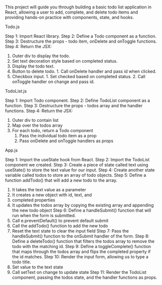 This project will guide you through building a basic 
todo list application in React, allowing a user to add,
complete, and delete todo items and providing hands-on
practice with components, state, and hooks.

Todo.js

Step 1: Import React library.
Step 2: Define a Todo component as a function.
Step 3: Destructure the props - todo item, onDelete
 and onToggle functions.
Step 4: Return the JSX:
  1. Outer div to display the todo.
  2. Set text decoration style based on completed status.
  3. Display the todo text.
  4. Button to delete todo.
    1. Call onDelete handler and pass id when clicked.
  5. Checkbox input.
    1. Set checked based on completed status.
    2. Call onToggle handler on change and pass id.

TodoList.js

Step 1: Import Todo component.
Step 2: Define TodoList component as a function.
Step 3: Destructure the props - todos array and
 the handler functions.
Step 4: Return the JSX:
  1. Outer div to contain list
  2. Map over the todos array
  3. For each todo, return a Todo component
       1. Pass the individual todo item as a prop
       2. Pass onDelete and onToggle handlers as props

App.js

Step 1: Import the useState hook from React.
Step 2: Import the TodoList component we created.
Step 3: Create a piece of state called text using
 useState() to store the text value for our input.
Step 4: Create another state variable called todos
 to store an array of todo objects.
Step 5: Define a function addTodo() that will add
 a new todo to the array.
  1. It takes the text value as a parameter
  2. It creates a new object with id, text, and
  3.  completed properties
  4. It updates the todos array by copying the
  existing array and appending the new todo object
Step 6: Define a handleSubmit() function that will
 run when the form is submitted.
  1. Call e.preventDefault() to prevent default submit
  2. Call the addTodo() function to add the new todo
  3. Reset the text state to clear the input field
Step 7: Pass the handleSubmit() function to the
 onSubmit handler of the form.
Step 8: Define a deleteTodo() function that filters
 the todos array to remove the todo with the matching id.
Step 9: Define a toggleComplete() function that maps
 through the todos array and flips the completed
 property if the id matches.
Step 10: Render the input form, allowing us to type a todo title.
  1. Set value to the text state
  2. Call setText on change to update state
Step 11: Render the TodoList component, passing the
 todos state, and the handler functions as props.
     







